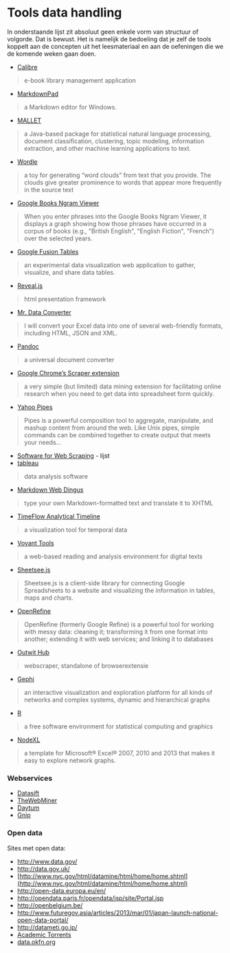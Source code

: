 Tools data handling
=====================

In onderstaande lijst zit absoluut geen enkele vorm van structuur of volgorde. Dat is bewust. Het is namelijk de bedoeling dat je zelf de tools koppelt aan de concepten uit het leesmateriaal en aan de oefeningen die we de komende weken gaan doen.

* [Calibre](http://calibre-ebook.com/)
>  e-book library management application
* [MarkdownPad](http://markdownpad.com/)
> a Markdown editor for Windows. 
* [MALLET](http://mallet.cs.umass.edu/)
> a Java-based package for statistical natural language processing, document classification, clustering, topic modeling, information extraction, and other machine learning applications to text. 
* [Wordle](http://www.wordle.net/)
> a toy for generating “word clouds” from text that you provide. The clouds give greater prominence to words that appear more frequently in the source text
* [Google Books Ngram Viewer](https://books.google.com/ngrams)
> When you enter phrases into the Google Books Ngram Viewer, it displays a graph showing how those phrases have occurred in a corpus of books (e.g., "British English", "English Fiction", "French") over the selected years.
* [Google Fusion Tables](http://tables.googlelabs.com)
> an experimental data visualization web application to gather, visualize, and share data tables.
* [Reveal.js](http://lab.hakim.se/reveal-js/#/.)
> html presentation framework
* [Mr. Data Converter](https://shancarter.github.io/mr-data-converter/) 
> I will convert your Excel data into one of several web-friendly formats, including HTML, JSON and XML.
* [Pandoc](http://pandoc.org/README.html)
> a universal document converter
* [Google Chrome’s Scraper extension](https://chrome.google.com/webstore/detail/scraper/mbigbapnjcgaffohmbkdlecaccepngjd)
> a very simple (but limited) data mining extension for facilitating online research when you need to get data into spreadsheet form quickly. 
* [Yahoo Pipes](http://pipes.yahoo.com/pipes/)
> Pipes is a powerful composition tool to aggregate, manipulate, and mashup content from around the web. Like Unix pipes, simple commands can be combined together to create output that meets your needs...
* [Software for Web Scraping](http://scraping.pro/software-for-web-scraping/) - lijst
* [tableau](http://www.tableausoftware.com/products/desktop)
> data analysis software
* [Markdown Web Dingus](https://daringfireball.net/projects/markdown/dingus)
> type your own Markdown-formatted text and translate it to XHTML
* [TimeFlow Analytical Timeline](https://github.com/FlowingMedia/TimeFlow/wiki)
> a visualization tool for temporal data
* [Voyant Tools](http://voyant-tools.org/) 
> a web-based reading and analysis environment for digital texts
* [Sheetsee.js](https://jlord.github.io/sheetsee.js/#possibilities)
> Sheetsee.js is a client-side library for connecting Google Spreadsheets to a website and visualizing the information in tables, maps and charts.
* [OpenRefine](http://openrefine.org/)
> OpenRefine (formerly Google Refine) is a powerful tool for working with messy data: cleaning it; transforming it from one format into another; extending it with web services; and linking it to databases
* [Outwit Hub](http://www.outwit.com/products/hub/)
> webscraper, standalone of browserextensie
* [Gephi](http://gephi.org/) 
> an interactive visualization and exploration platform for all kinds of networks and complex systems, dynamic and hierarchical graphs
* [R](http://www.r-project.org/) 
> a free software environment for statistical computing and graphics
* [NodeXL](https://nodexl.codeplex.com/)
> a template for Microsoft® Excel® 2007, 2010 and 2013 that makes it easy to explore network graphs.


### Webservices
* [Datasift](http://datasift.com/get-started/)
* [TheWebMiner](http://thewebminer.com/)
* [Daytum](http://daytum.com/)
* [Gnip](http://gnip.com/products/)

### Open data

Sites met open data:

* http://www.data.gov/
* http://data.gov.uk/
* [http://www.nyc.gov/html/datamine/html/home/home.shtml](http://www.nyc.gov/html/datamine/html/home/home.shtml)
* http://open-data.europa.eu/en/
* http://opendata.paris.fr/opendata/jsp/site/Portal.jsp
* http://openbelgium.be/
* http://www.futuregov.asia/articles/2013/mar/01/japan-launch-national-open-data-portal/
* http://datameti.go.jp/
* [Academic Torrents](http://academictorrents.com/)
* [data.okfn.org](http://data.okfn.org/)


